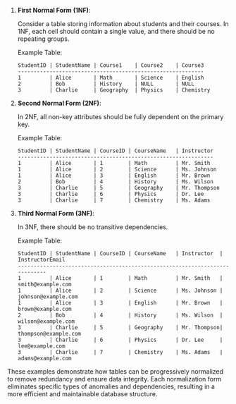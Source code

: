 1. **First Normal Form (1NF)**:

   Consider a table storing information about students and their courses. In 1NF, each cell should contain a single
   value, and there should be no repeating groups.

   Example Table:
   ```
   StudentID | StudentName | Course1    | Course2    | Course3
   -----------------------------------------------------------
   1         | Alice       | Math       | Science    | English
   2         | Bob         | History    | NULL       | NULL
   3         | Charlie     | Geography  | Physics    | Chemistry
   ```

2. **Second Normal Form (2NF)**:

   In 2NF, all non-key attributes should be fully dependent on the primary key.

   Example Table:
   ```
   StudentID | StudentName | CourseID | CourseName   | Instructor
   --------------------------------------------------------------
   1         | Alice       | 1        | Math         | Mr. Smith
   1         | Alice       | 2        | Science      | Ms. Johnson
   1         | Alice       | 3        | English      | Mr. Brown
   2         | Bob         | 4        | History      | Ms. Wilson
   3         | Charlie     | 5        | Geography    | Mr. Thompson
   3         | Charlie     | 6        | Physics      | Dr. Lee
   3         | Charlie     | 7        | Chemistry    | Ms. Adams
   ```

3. **Third Normal Form (3NF)**:

   In 3NF, there should be no transitive dependencies.

   Example Table:
   ```
   StudentID | StudentName | CourseID | CourseName   | Instructor  | InstructorEmail
   ----------------------------------------------------------------------------
   1         | Alice       | 1        | Math         | Mr. Smith   | smith@example.com
   1         | Alice       | 2        | Science      | Ms. Johnson | johnson@example.com
   1         | Alice       | 3        | English      | Mr. Brown   | brown@example.com
   2         | Bob         | 4        | History      | Ms. Wilson  | wilson@example.com
   3         | Charlie     | 5        | Geography    | Mr. Thompson| thompson@example.com
   3         | Charlie     | 6        | Physics      | Dr. Lee     | lee@example.com
   3         | Charlie     | 7        | Chemistry    | Ms. Adams   | adams@example.com
   ```

These examples demonstrate how tables can be progressively normalized to remove redundancy and ensure data integrity.
Each normalization form eliminates specific types of anomalies and dependencies, resulting in a more efficient and
maintainable database structure.